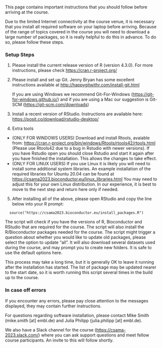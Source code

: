 
This page contains important instructions that you should follow before arriving at the course. 

Due to the limited Internet connectivity at the course venue, it is necessary that you install all required software on your laptop before arriving. Because of the range of topics covered in the course you will need to download a large number of packages, so it is really helpful to do this in advance.  To do so, please follow these steps.  

### Setup Steps

1. Please install the current release version of R (version 4.3.0).  For more instructions, please check https://cran.r-project.org/

2. Please install and set up Git. Jenny Bryan has some excellent instructions available at http://happygitwithr.com/install-git.html<br><p>
  If you are using Windows we recommend Git-For-Windows (https://git-for-windows.github.io/) and if you are using a Mac our suggestion is Git-SCM (https://git-scm.com/downloads)

3. Install a recent version of RStudio. Instructions are available here: https://posit.co/download/rstudio-desktop/

4. Extra tools
- (ONLY FOR WINDOWS USERS) Download and install Rtools, avaiable from: https://cran.r-project.org/bin/windows/Rtools/rtools42/rtools.html (Please use Rtools42 due to a bug in Rstudio with newer versions).  If you have Rstudio open you should close Rstudio and start it again after you have finished the installation. This allows the changes to take effect.
 - (ONLY FOR LINUX USERS)  If you use Linux it is likely you will need to install some additional system libraries. An example installation of the required libraries for Ubuntu 20.04 can be found at https://csama2023.bioconductor.eu/linux_libraries.html You may need to adjust this for your own Linux distribution.  In our experience, it is best
to move to the next step and return here only if needed.

5. After installing all of the above, please open RStudio and copy the line below into your R prompt:

```
  source("https://csama2023.bioconductor.eu/install_packages.R")
```
The script will check if you have the versions of R, Bioconductor and RStudio that are required for the course. The script will also install the R/Bioconductor packages needed for the course. The script might trigger a question about whether you would like to update old packages, please select the option to update “all”.  It will also download several datasets used during the course, and may prompt you to create new folders.  It is safe to use the default options here.  

This process may take a long time, but it is generally OK to leave it running after the installation has started.  The list of package may be updated nearer to the start date, so it is worth running this script several times in the build up to the course.

### In case off errors

If you encounter any errors, please pay close attention to the messages displayed, they may contain further instructions. 

For questions regarding software installation, please contact Mike Smith (mike.smith [at] embl.de) and Julia Philipp (julia.philipp [at] embl.de).

We also have a Slack channel for the course (https://csama-2023.slack.com/) where you can ask support questions and meet fellow course participants.  An invite to this will follow shortly.

